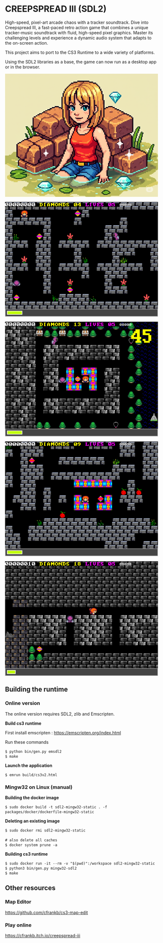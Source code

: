 # CREEPSPREAD III (SDL2)

High-speed, pixel-art arcade chaos with a tracker soundtrack.
 Dive into Creepspread III, a fast-paced retro action game that
 combines a unique tracker-music soundtrack with fluid, high-speed
 pixel graphics. Master its challenging levels and experience a
 dynamic audio system that adapts to the on-screen action.

This project aims to port to the CS3 Runtime to a wide variety of platforms. 

Using the SDL2 libraries as a base, the game can now run as a desktop app or in the browser.



![alt text](images/3552as3552as3552.png)


![alt text](images/screenshot20250807-225257.png)

![alt text](images/screenshot20250807-225306.png)

![alt text](images/screenshot20250807-225315.png)

![alt text](images/screenshot20250807-225339.png)



## Building the runtime

### Online version


The online version requires SDL2, zlib and Emscripten.


<b> Build cs3 runtime</b>

First install emscripten : https://emscripten.org/index.html

Run these commands
```
$ python bin/gen.py emsdl2
$ make
```

<b>Launch the application</b>


```
$ emrun build/cs3v2.html
```


### Mingw32 on Linux (manual)

<b>Building the docker image</b>

```
$ sudo docker build -t sdl2-mingw32-static . -f packages/docker/dockerfile-mingw32-static
```

<b>Deleting an existing image</b>

```
$ sudo docker rmi sdl2-mingw32-static

# also delete all caches
$ docker system prune -a
```

<b>Building cs3 runtime</b>

```
$ sudo docker run -it --rm -v "$(pwd)":/workspace sdl2-mingw32-static
$ python3 bin/gen.py mingw32-sdl2
$ make
```



## Other resources

### Map Editor

https://github.com/cfrankb/cs3-map-edit

### Play online

https://cfrankb.itch.io/creepspread-iii

